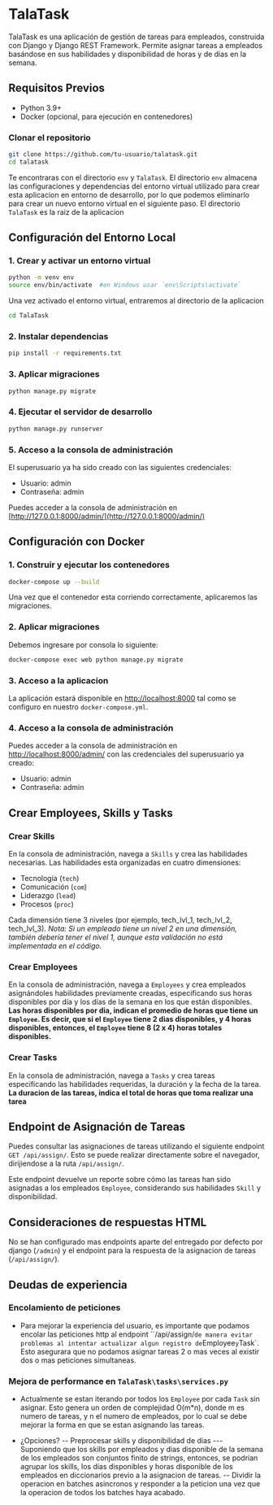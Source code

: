 # TalaTask

TalaTask es una aplicación de gestión de tareas para empleados, construida con Django y Django REST Framework. Permite asignar tareas a empleados basándose en sus habilidades y disponibilidad de horas y de dias en la semana.

## Requisitos Previos

- Python 3.9+
- Docker (opcional, para ejecución en contenedores)

### Clonar el repositorio

```bash
git clone https://github.com/tu-usuario/talatask.git
cd talatask
```
Te encontraras con el directorio `env` y `TalaTask`.
El directorio `env` almacena las configuraciones y dependencias del entorno virtual utilizado para crear esta aplicacion en entorno de desarrollo, por lo que podemos eliminarlo para crear un nuevo entorno virtual en el siguiente paso.
El directorio `TalaTask` es la raiz de la aplicacion

## Configuración del Entorno Local

### 1. Crear y activar un entorno virtual

```bash
python -m venv env
source env/bin/activate  #en Windows usar `env\Scripts\activate`
```

Una vez activado el entorno virtual, entraremos al directorio de la aplicacion

```bash
cd TalaTask
```

### 2. Instalar dependencias

```bash
pip install -r requirements.txt
```

### 3. Aplicar migraciones

```bash
python manage.py migrate
```

### 4. Ejecutar el servidor de desarrollo

```bash
python manage.py runserver
```

### 5. Acceso a la consola de administración

El superusuario ya ha sido creado con las siguientes credenciales:
- Usuario: admin
- Contraseña: admin

Puedes acceder a la consola de administración en [http://127.0.0.1:8000/admin/](http://127.0.0.1:8000/admin/)

## Configuración con Docker

### 1. Construir y ejecutar los contenedores

```bash
docker-compose up --build
```
Una vez que el contenedor esta corriendo correctamente, aplicaremos las migraciones.

### 2. Aplicar migraciones

Debemos ingresare por consola lo siguiente:

```bash
docker-compose exec web python manage.py migrate
```

### 3. Acceso a la aplicacion

La aplicación estará disponible en [http://localhost:8000](http://localhost:8000) tal como se configuro en nuestro `docker-compose.yml`.

### 4. Acceso a la consola de administración

Puedes acceder a la consola de administración en [http://localhost:8000/admin/](http://localhost:8000/admin/) con las credenciales del superusuario ya creado:
- Usuario: admin
- Contraseña: admin

## Crear Employees, Skills y Tasks

### Crear Skills

En la consola de administración, navega a `Skills` y crea las habilidades necesarias. Las habilidades esta organizadas en cuatro dimensiones:
- Tecnología (`tech`)
- Comunicación (`com`)
- Liderazgo (`lead`)
- Procesos (`proc`)

Cada dimensión tiene 3 niveles (por ejemplo, tech_lvl_1, tech_lvl_2, tech_lvl_3).
*Nota: Si un empleado tiene un nivel 2 en una dimensión, también debería tener el nivel 1, aunque esta validación no está implementada en el código.*

### Crear Employees

En la consola de administración, navega a `Employees` y crea empleados asignándoles habilidades previamente creadas, especificando sus horas disponibles por día y los días de la semana en los que están disponibles.
**Las horas disponibles por dia, indican el promedio de horas que tiene un `Employee`. Es decir, que si el `Employee` tiene 2 dias disponibles, y 4 horas disponibles, entonces, el `Employee` tiene 8 (2 x 4) horas totales disponibles.**

### Crear Tasks

En la consola de administración, navega a `Tasks` y crea tareas especificando las habilidades requeridas, la duración y la fecha de la tarea.
**La duracion de las tareas, indica el total de horas que toma realizar una tarea**

## Endpoint de Asignación de Tareas

Puedes consultar las asignaciones de tareas utilizando el siguiente endpoint `GET /api/assign/`.
Esto se puede realizar directamente sobre el navegador, dirijiendose a la ruta `/api/assign/`.

Este endpoint devuelve un reporte sobre cómo las tareas han sido asignadas a los empleados `Employee`, considerando sus habilidades `Skill` y disponibilidad.

## Consideraciones de respuestas HTML

No se han configurado mas endpoints aparte del entregado por defecto por django (`/admin`) y el endpoint para la respuesta de la asignacion de tareas (`/api/assign/`).

## Deudas de experiencia

### Encolamiento de peticiones

- Para mejorar la experiencia del usuario, es importante que podamos encolar las peticiones http al endpoint ``/api/assign/` de manera evitar problemas al intentar actualizar algun registro de `Employee` y `Task`. Esto asegurara que no podamos asignar tareas 2 o mas veces al existir dos o mas peticiones simultaneas.

### Mejora de performance en `TalaTask\tasks\services.py`

- Actualmente se estan iterando por todos los `Employee` por cada `Task` sin asignar. Esto genera un orden de complejidad O(m*n), donde m es numero de tareas, y n el numero de empleados, por lo cual se debe mejorar la forma en que se estan asignando las tareas.

- ¿Opciones?
-- Preprocesar skills y disponibilidad de dias
--- Suponiendo que los skills por empleados y dias disponible de la semana de los empleados son conjuntos finito de strings, entonces, se podrian agrupar los skills, los dias disponibles y horas disponible de los empleados en diccionarios previo a la asignacion de tareas.
-- Dividir la operacion en batches asincronos y responder a la peticion una vez que la operacion de todos los batches haya acabado.

